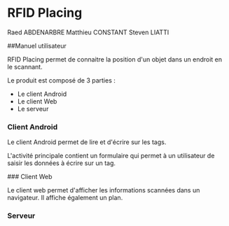 # RFID Placing

Raed ABDENARBRE
Matthieu CONSTANT
Steven LIATTI

##Manuel utilisateur

RFID Placing permet de connaitre la position d'un objet dans un endroit en le scannant.

Le produit est composé de 3 parties :

- Le client Android
- Le client Web
- Le serveur

### Client Android

Le client Android permet de lire et d'écrire sur les tags. 

L'activité principale contient un formulaire qui permet à un utilisateur de saisir les données à écrire sur un tag.

### Client Web

Le client web permet d'afficher les informations scannées dans un navigateur. Il affiche également un plan.

### Serveur













### 